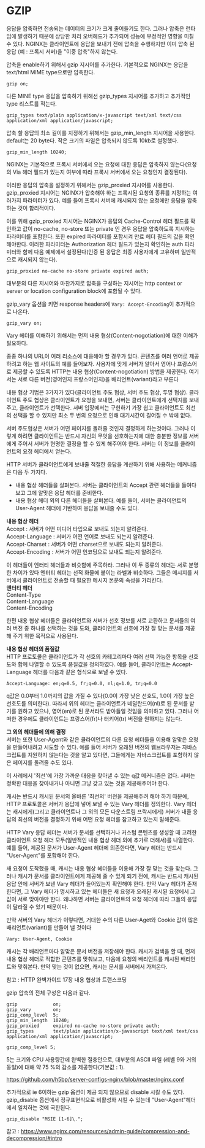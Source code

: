 # GZIP

응답을 압축하면 전송되는 데이터의 크기가 크게 줄어들기도 한다.
그러나 압축은 런타임에 발생하기 때문에 상당한 처리 오버헤드가 추가되어 성능에 부정적인 영향을 미칠 수 있다.
NGINX는 클라이언트에 응답을 보내기 전에 압축을 수행하지만 이미 압축 된 응답 (예 : 프록시 서버)을 "이중 압축"하지 않는다.

압축을 enable하기 위해서 gzip 지시어를 추가한다. 기본적으로 NGINX는 응답을 text/html MIME type으로만 압축한다. 
```
gzip on;
```

다른 MINE type 응답을 압축하기 위해선 gzip_types 지시어를 추가하고 추가적인 type 리스트를 적는다.
```
gzip_types text/plain application/x-javascript text/xml text/css application/xml application/javascript;
```

압축 할 응답의 최소 길이를 지정하기 위해서는 gzip_min_length 지시어을 사용한다. default는 20 byte다. 
작은 크기의 파일은 압축되지 않도록 10kb로 설정했다.
```
gzip_min_length 10240;
```
NGINX는 기본적으로 프록시 서버에서 오는 요청에 대한 응답은 압축하지 않는다(요청의 Via 헤더 필드가 있는지 여부에 따라 프록시 서버에서 오는 요청인지 결정된다).

이러한 응답의 압축을 설정하기 위해서는 gzip_proxied 지시어를 사용한다. gzip_proxied 지시어는 NGINX가 압축해야 하는 프록시된 요청의 종류를 지정하는 여러가지 파라미터가 있다. 
예를 들어 프록시 서버에 캐시되지 않는 요청에만 응답을 압축하는 것이 합리적이다.

이를 위해 gzip_proxied 지시어는 NGINX가 응답의 Cache-Control 헤더 필드를 확인하고 값이 no-cache, no-store 또는 private 인 경우 응답을 압축하도록 지시하는 파라미터를 포함한다. 
또한 expired 파라미터를 포함시켜 만료 헤더 필드의 값을 확인해야한다. 이러한 파라미터는 Authorization 헤더 필드가 있는지 확인하는 auth 파라미터와 함께 다음 예제에서 설정된다(인증 된 응답은 최종 사용자에게 고유하며 일반적으로 캐시되지 않는다).
```
gzip_proxied no-cache no-store private expired auth;
```
대부분의 다른 지시어와 마찬가지로 압축을 구성하는 지시어는 http context or server or location configuration block에 포함될 수 있다.

gzip_vary 옵션을 키면 response headers에 `Vary: Accept-Encoding`이 추가적으로 나온다.
```
gzip_vary on;
```

Vary 헤더를 이해하기 위해서는 먼저 내용 협상(Content-nogotiation)에 대한 이해가 필요하다.

종종 하나의 URL이 여러 리소스에 대응해야 할 경우가 있다. 콘텐츠를 여러 언어로 제공하려고 하는 웹 사이트의 예를 들어보자. 
사용자에 맞게 서버가 알아서 영어나 프랑스어로 제공할 수 있도록 HTTP는 내용 협상(Content-nogotiation) 방법을 제공한다.
여기서는 서로 다른 버전(영어인지 프랑스어인지)을 배리언트(variant)라고 부른다

내용 협상 기법은 3가지가 있다(클라이언트 주도 협상, 서버 주도 협상, 투명 협상).
클라이언트 주도 협상은 클라이언트가 요청을 보내면, 서버는 클라이언트에게 선택지를 보내주고, 클라이언트가 선택한다. 서버 입장에서는 구현하기 가장 쉽고 클라이언트도
최선의 선택을 할 수 있지만 최소 두 번의 요청으로 인해 대기시간이 길어질 수 밖에 없다.

서버 주도협상은 서버가 어떤 페이지를 돌려줄 것인지 결정하게 하는것이다. 그러나 이렇게 하려면 클라이언트는 반드시 자신의 무엇을 선호하는지에 대한 충분한 정보를
서버에게 주어서 서버가 현명한 결정을 할 수 있게 해주어야 한다. 서버는 이 정보를 클라이언트의 요청 헤더에서 얻는다.

HTTP 서버가 클라이언트에게 보내줄 적절한 응답을 계산하기 위해 사용하는 메커니즘은 다음 두 가지다.
- 내용 협상 헤더들을 살펴본다. 서버는 클라이언트의 Accept 관련 헤더들을 들여다보고 그에 알맞은 응답 헤더를 준비한다.
- 내용 협상 헤더 외의 다른 헤더들을 살펴본다. 예를 들어, 서버는 클라이언트의 User-Agent 헤더에 기반하여 응답을 보내줄 수도 있다.

**내용 협상 헤더**<br>
Accept : 서버가 어떤 미디어 타입으로 보내도 되는지 알려준다. <br>
Accept-Language : 서버가 어떤 언어로 보내도 되는지 알려준다.<br>
Accept-Charset : 서버가 어떤 charset으로 보내도 되는지 알려준다.<br>
Accept-Encoding : 서버가 어떤 인코딩으로 보내도 되는지 알려준다.<br>

이 헤더들이 엔터티 헤더들과 비슷함에 주목하라. 그러나 이 두 종류의 헤더는 서로 분명한 차이가 있다 엔터티 헤더는 선적 화물에 붙이는 라벨과 비슷하다.
그들은 메시지를 서버에서 클라이언트로 전송할 때 필요한 메시지 본문의 속성을 가리킨다.<br>
**엔터티 헤더**<br>
Content-Type<br>
Content-Language<br>
Content-Encoding<br>

한편 내용 협상 헤더들은 클라이언트와 서버가 선호 정보를 서로 교환하고 문서들의 여러 버전 중 하나를 선택하는 것을 도와, 클라이언트의 선호에 가장
잘 맞는 문서를 제공해 주기 위한 목적으로 사용된다.

**내용 협상 헤더의 품질값**<br>
HTTP 프로토콜은 클라이언트가 각 선호의 카테고리마다 여러 선택 가능한 항목을 선호도와 함께 나열할 수 있도록 품질값을 정의하였다. 예를 들어,
클라이언트는 Accept-Language 헤더를 다음과 같은 형식으로 보낼 수 있다.
```
Accept-Language: en;q=0.5, fr;q=0.0, nl;q=1.0, tr;q=0.0
```
q값은 0.0부터 1.0까지의 값을 가질 수 있다(0.0이 가장 낮은 선호도, 1.0이 가장 높은 선호도를 의미한다). 따라서 위의 헤더는 클라이언트가
네덜란드어(nl)로 된 문서를 받기를 원하고 있으나, 영어(en)로 된 문서라도 받아들일 것임을 의미하고 있다. 그러나 어떠한 경우에도 클라이언트는
프랑스어(fr)나 터키어(tr) 버전을 원하지는 않는다.

**그 외의 헤더들에 의해 결정**<br>
서버는 또한 User-Agent와 같은 클라이언트의 다른 요청 헤더들을 이용해 알맞은 요청을 만들어내려고 시도할 수 있다. 예를 들어 서버가 오래된 버전의
웹브라우저는 자바스크립트를 지원하지 않는다는 것을 알고 있다면, 그들에게는 자바스크립트를 포함하지 않은 페이지를 돌려줄 수도 있다.

이 사례에서 '최선'에 가장 가까운 대응을 찾아낼 수 있는 q값 메커니즘은 없다. 서버는 정확한 대응을 찾아내거나 아니면 그냥 갖고 있는 것을 제공해주어야 한다.

캐시는 반드시 캐시된 문서의 올바른 '최선의' 버전을 제공해주려 해야 하기 때문에, HTTP 프로토콜은 서버가 응답에 넣어 보낼 수 있는 Vary 헤더를 정의한다.
Vary 헤더는 캐시에게(그리고 클라이언트나 그 외의 모든 다운스트림 프락시에게) 서버가 내줄 응답의 최선의 버전을 결정하기 위해 어떤 요청 헤더를 참고하고
있는지 말해준다. 

HTTP Vary 응답 헤더는 서버가 문서를 선택하거나 커스텀 콘텐츠를 생성할 때 고려한 클라이언트 요청 헤더 모두(일반적인 내용 협상 헤더 외에 추가로 더해서)를 나열한다.
예를 들어, 제공된 문서가 User-Agent 헤더에 의존한다면, Vary 헤더는 반드시 "User-Agent"를 포함해야 한다.

새 요청이 도착했을 때, 캐시는 내용 협상 헤더들을 이용해 가장 잘 맞는 것을 찾는다. 그러나 캐시가 문서를 클라이언트에게 제공해 줄 수 있게 되기 전에, 캐시는 반드시
캐시된 응답 안에 서버가 보낸 Vary 헤더가 들어있는지 확인해야 한다. 만약 Vary 헤더가 존재한다면, 그 Vary 헤더가 명시하고 있는 헤더들은 새 요청과
오래된 캐시된 요청에서 그 값이 서로 맞아야만 한다. 왜냐하면 서버는 클라이언트의 요청 헤더에 따라 그들의 응답이 달라질 수 있기 때문이다.

만약 서버의 Vary 헤더가 이렇다면, 거대한 수의 다른 User-Aget와 Cookie 값이 많은 배리언트(variant)를 만들어 낼 것이다
```
Vary: User-Agent, Cookie
```
캐시는 각 배리언트마다 알맞은 문서 버전을 저장해야 한다. 캐시가 검색을 할 때, 먼저 내용 협상 헤더로 적합한 콘텐츠를 맞춰보고, 다음에 요청의 
배리언트를 캐시된 배리언트와 맞춰본다. 만약 맞는 것이 없으면, 캐시는 문서를 서버에서 가져온다.


참고 : HTTP 완벽가이드 17장 내용 협상과 트랜스코딩

gzip 압축의 전체 구성은 다음과 같다.
```
gzip             on;
gzip_vary        on;
gzip_comp_level  5;
gzip_min_length  10240;
gzip_proxied     expired no-cache no-store private auth;
gzip_types       text/plain application/x-javascript text/xml text/css application/xml application/javascript;
```

```
gzip_comp_level 5;
```
5는 크기와 CPU 사용량간에 완벽한 절충안으로, 대부분의 ASCII 파일 (레벨 9와 거의 동일)에 대해 약 75 %의 감소를 제공한다(기본값 : 1).

https://github.com/h5bp/server-configs-nginx/blob/master/nginx.conf

추가적으로 ie 6이하는 gzip 옵션이 제공 되지 않으므로 disable 시킬 수도 있다. 
gzip_disable 옵션에서 정규표현식으로 비활성화 시킬 수 있는데 "User-Agent"헤더에서 일치하는 것에 국한된다.
```
gzip_disable "MSIE [1-6]\.";
```

참고 : https://www.nginx.com/resources/admin-guide/compression-and-decompression/#intro